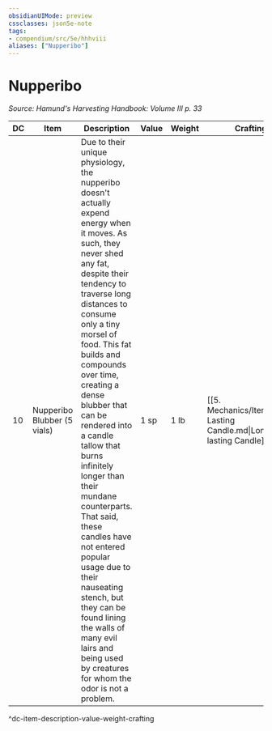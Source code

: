 ```yaml
---
obsidianUIMode: preview
cssclasses: json5e-note
tags:
- compendium/src/5e/hhhviii
aliases: ["Nupperibo"]
---
```

# Nupperibo
*Source: Hamund's Harvesting Handbook: Volume III p. 33* 

| DC | Item | Description | Value | Weight | Crafting |
|----|------|-------------|-------|--------|----------|
| 10 | Nupperibo Blubber (5 vials) | Due to their unique physiology, the nupperibo doesn't actually expend energy when it moves. As such, they never shed any fat, despite their tendency to traverse long distances to consume only a tiny morsel of food. This fat builds and compounds over time, creating a dense blubber that can be rendered into a candle tallow that burns infinitely longer than their mundane counterparts. That said, these candles have not entered popular usage due to their nauseating stench, but they can be found lining the walls of many evil lairs and being used by creatures for whom the odor is not a problem. | 1 sp | 1 lb | [[5. Mechanics/Items/Long Lasting Candle.md\|Long-lasting Candle]] |
^dc-item-description-value-weight-crafting
